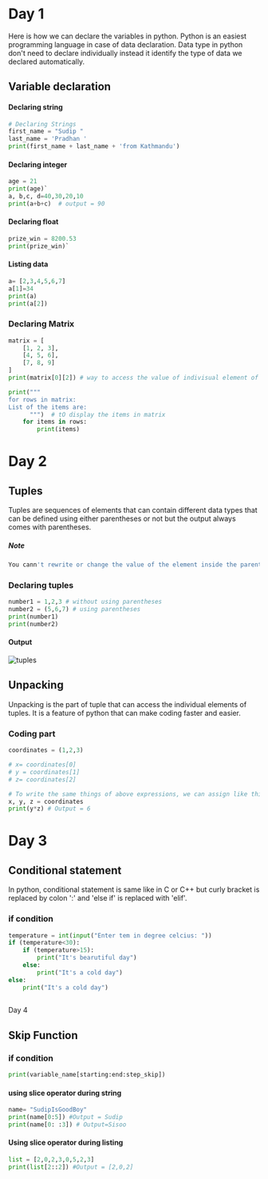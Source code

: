 # Day 1

Here is how we can declare the variables in python. Python is an easiest programming language in case of data declaration. Data type in python don't need to declare individually instead it identify the type of data we declared automatically.


##  Variable declaration
#### Declaring string
```python
# Declaring Strings
first_name = "Sudip "
last_name = 'Pradhan '
print(first_name + last_name + 'from Kathmandu')
```
#### Declaring integer
```python
age = 21
print(age)`
a, b,c, d=40,30,20,10
print(a+b+c)  # output = 90
```
#### Declaring float
```python
prize_win = 8200.53
print(prize_win)`
```
#### Listing data
```python
a= [2,3,4,5,6,7]
a[1]=34
print(a)
print(a[2])
```
### Declaring Matrix 

```python
matrix = [
    [1, 2, 3],
    [4, 5, 6],
    [7, 8, 9]
]
print(matrix[0][2]) # way to access the value of indivisual element of particular positiion

print("""          
for rows in matrix:          
List of the items are: 
      """)  # tO display the items in matrix
    for items in rows:
        print(items)
```
# Day 2 
## Tuples

Tuples are sequences of elements that can contain different data types that can be defined using either parentheses or not but the output always comes with parentheses.
##### Note
```python
You cann't rewrite or change the value of the element inside the parenthesis of tuples like  listing
```

### Declaring tuples

```python
number1 = 1,2,3 # without using parentheses
number2 = (5,6,7) # using parentheses
print(number1) 
print(number2)
```
#### Output
![tuples](https://github.com/Sudippdn/Python-from-beginning/assets/104957400/0a44ea3a-3272-4259-870a-ad245e374eee)

## Unpacking

Unpacking is the part of tuple that can access the individual elements of tuples. It is a feature of python that can make coding faster and easier.

### Coding part

```python
coordinates = (1,2,3)

# x= coordinates[0]
# y = coordinates[1]
# z= coordinates[2]

# To write the same things of above expressions, we can assign like this; 
x, y, z = coordinates
print(y*z) # Output = 6

```
# Day 3
## Conditional statement 
In python, conditional statement is same like in C or C++ but curly bracket is replaced by colon ':' and 'else if' is replaced  with 'elif'.

### if condition
```python
temperature = int(input("Enter tem in degree celcius: "))
if (temperature<30):
    if (temperature>15):
        print("It's bearutiful day")
    else:
        print("It's a cold day")
else:
    print("It's a cold day")
        
```
 Day 4
## Skip Function

### if condition
```python
print(variable_name[starting:end:step_skip])
```
#### using slice operator during string 
```python
name= "SudipIsGoodBoy"
print(name[0:5]) #Output = Sudip
print(name[0: :3]) # Output=Sisoo
```
#### Using slice operator during listing
```python
list = [2,0,2,3,0,5,2,3]
print(list[2::2]) #Output = [2,0,2]
        
```

